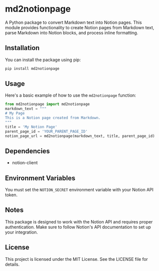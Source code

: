 
# md2notionpage

A Python package to convert Markdown text into Notion pages. This module provides functionality to create Notion pages from Markdown text, parse Markdown into Notion blocks, and process inline formatting.

## Installation

You can install the package using pip:

```bash
pip install md2notionpage
```

## Usage

Here's a basic example of how to use the `md2notionpage` function:

```python
from md2notionpage import md2notionpage
markdown_text = """
# My Page
This is a Notion page created from Markdown.
"""
title = 'My Notion Page'
parent_page_id = 'YOUR_PARENT_PAGE_ID'
notion_page_url = md2notionpage(markdown_text, title, parent_page_id)
```

## Dependencies

- notion-client

## Environment Variables

You must set the `NOTION_SECRET` environment variable with your Notion API token.

## Notes

This package is designed to work with the Notion API and requires proper authentication. Make sure to follow Notion's API documentation to set up your integration.

## License

This project is licensed under the MIT License. See the LICENSE file for details.
